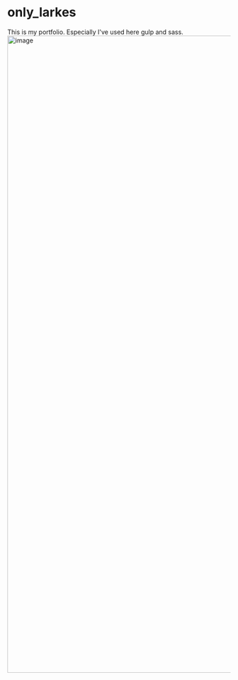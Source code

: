 # only_larkes
This is my portfolio. Especially I've used here gulp and sass. 
<img width="1439" alt="image" src="https://user-images.githubusercontent.com/79082708/216601284-4a3b019b-696b-45af-b289-248a9fd4de01.png">
